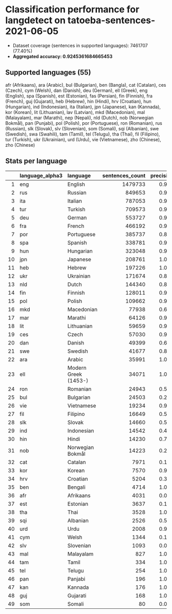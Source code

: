 # Classification performance for langdetect on tatoeba-sentences-2021-06-05

- Dataset coverage (sentences in supported languages): 7461707 (77.40%)
- **Aggregated accuracy: 0.9245361684665453**

## Supported languages (55)
afr (Afrikaans), ara (Arabic), bul (Bulgarian), ben (Bangla), cat (Catalan), ces (Czech), cym (Welsh), dan (Danish), deu (German), ell (Greek), eng (English), spa (Spanish), est (Estonian), fas (Persian), fin (Finnish), fra (French), guj (Gujarati), heb (Hebrew), hin (Hindi), hrv (Croatian), hun (Hungarian), ind (Indonesian), ita (Italian), jpn (Japanese), kan (Kannada), kor (Korean), lit (Lithuanian), lav (Latvian), mkd (Macedonian), mal (Malayalam), mar (Marathi), nep (Nepali), nld (Dutch), nob (Norwegian Bokmål), pan (Punjabi), pol (Polish), por (Portuguese), ron (Romanian), rus (Russian), slk (Slovak), slv (Slovenian), som (Somali), sqi (Albanian), swe (Swedish), swa (Swahili), tam (Tamil), tel (Telugu), tha (Thai), fil (Filipino), tur (Turkish), ukr (Ukrainian), urd (Urdu), vie (Vietnamese), zho (Chinese), zho (Chinese)

## Stats per language
|    | language_alpha3   | language             |   sentences_count |   precision |   recall |      tp |    fp |      tn |    fn |
|---:|:------------------|:---------------------|------------------:|------------:|---------:|--------:|------:|--------:|------:|
|  1 | eng               | English              |           1479733 |       0.988 |    0.933 | 1380911 | 17010 | 5964964 | 98822 |
|  2 | rus               | Russian              |            849653 |       0.970 |    0.916 |  777866 | 24227 | 6587827 | 71787 |
|  3 | ita               | Italian              |            787053 |       0.973 |    0.897 |  705630 | 19337 | 6655317 | 81423 |
|  4 | tur               | Turkish              |            709573 |       0.996 |    0.971 |  689294 |  2589 | 6749545 | 20279 |
|  5 | deu               | German               |            553727 |       0.985 |    0.967 |  535363 |  8311 | 6899669 | 18364 |
|  6 | fra               | French               |            466192 |       0.945 |    0.946 |  441184 | 25895 | 6969620 | 25008 |
|  7 | por               | Portuguese           |            385737 |       0.877 |    0.899 |  346968 | 48757 | 7027213 | 38769 |
|  8 | spa               | Spanish              |            338781 |       0.917 |    0.830 |  281211 | 25423 | 7097503 | 57570 |
|  9 | hun               | Hungarian            |            323048 |       0.990 |    0.950 |  306776 |  3022 | 7135637 | 16272 |
| 10 | jpn               | Japanese             |            208761 |       1.000 |    0.999 |  208586 |     0 | 7252946 |   175 |
| 11 | heb               | Hebrew               |            197226 |       1.000 |    1.000 |  197225 |     0 | 7264481 |     1 |
| 12 | ukr               | Ukrainian            |            171674 |       0.895 |    0.796 |  136663 | 16080 | 7273953 | 35011 |
| 13 | nld               | Dutch                |            144340 |       0.871 |    0.815 |  117639 | 17432 | 7299935 | 26701 |
| 14 | fin               | Finnish              |            128011 |       0.943 |    0.971 |  124344 |  7534 | 7326162 |  3667 |
| 15 | pol               | Polish               |            109662 |       0.985 |    0.972 |  106595 |  1645 | 7350400 |  3067 |
| 16 | mkd               | Macedonian           |             77938 |       0.684 |    0.889 |   69298 | 32067 | 7351702 |  8640 |
| 17 | mar               | Marathi              |             64126 |       0.997 |    0.932 |   59783 |   194 | 7397387 |  4343 |
| 18 | lit               | Lithuanian           |             59659 |       0.933 |    0.944 |   56303 |  4063 | 7397985 |  3356 |
| 19 | ces               | Czech                |             57030 |       0.937 |    0.848 |   48335 |  3243 | 7401434 |  8695 |
| 20 | dan               | Danish               |             49399 |       0.695 |    0.697 |   34415 | 15080 | 7397228 | 14984 |
| 21 | swe               | Swedish              |             41677 |       0.815 |    0.852 |   35494 |  8039 | 7411991 |  6183 |
| 22 | ara               | Arabic               |             35991 |       1.000 |    0.979 |   35240 |     4 | 7425712 |   751 |
| 23 | ell               | Modern Greek (1453-) |             34071 |       1.000 |    1.000 |   34071 |     2 | 7427634 |     0 |
| 24 | ron               | Romanian             |             24943 |       0.539 |    0.942 |   23490 | 20051 | 7416713 |  1453 |
| 25 | bul               | Bulgarian            |             24503 |       0.284 |    0.782 |   19154 | 48399 | 7388805 |  5349 |
| 26 | vie               | Vietnamese           |             19234 |       0.969 |    0.999 |   19220 |   607 | 7441866 |    14 |
| 27 | fil               | Filipino             |             16649 |       0.579 |    0.941 |   15674 | 11413 | 7433645 |   975 |
| 28 | slk               | Slovak               |             14660 |       0.519 |    0.762 |   11167 | 10366 | 7436681 |  3493 |
| 29 | ind               | Indonesian           |             14542 |       0.495 |    0.942 |   13698 | 13963 | 7433202 |   844 |
| 30 | hin               | Hindi                |             14230 |       0.786 |    0.957 |   13618 |  3697 | 7443780 |   612 |
| 31 | nob               | Norwegian Bokmål     |             14223 |       0.251 |    0.818 |   11639 | 34806 | 7412678 |  2584 |
| 32 | cat               | Catalan              |              7971 |       0.143 |    0.841 |    6702 | 40066 | 7413670 |  1269 |
| 33 | kor               | Korean               |              7570 |       0.985 |    0.999 |    7559 |   119 | 7454018 |    11 |
| 34 | hrv               | Croatian             |              5204 |       0.334 |    0.805 |    4189 |  8362 | 7448141 |  1015 |
| 35 | ben               | Bengali              |              4714 |       1.000 |    1.000 |    4714 |     0 | 7456993 |     0 |
| 36 | afr               | Afrikaans            |              4031 |       0.072 |    0.854 |    3441 | 44440 | 7413236 |   590 |
| 37 | est               | Estonian             |              3637 |       0.196 |    0.860 |    3129 | 12850 | 7445220 |   508 |
| 38 | tha               | Thai                 |              3528 |       1.000 |    1.000 |    3528 |     0 | 7458179 |     0 |
| 39 | sqi               | Albanian             |              2526 |       0.564 |    0.947 |    2391 |  1846 | 7457335 |   135 |
| 40 | urd               | Urdu                 |              2008 |       0.922 |    0.992 |    1991 |   169 | 7459530 |    17 |
| 41 | cym               | Welsh                |              1344 |       0.142 |    0.940 |    1264 |  7614 | 7452749 |    80 |
| 42 | slv               | Slovenian            |              1093 |       0.074 |    0.752 |     822 | 10262 | 7450352 |   271 |
| 43 | mal               | Malayalam            |               827 |       1.000 |    1.000 |     827 |     0 | 7460880 |     0 |
| 44 | tam               | Tamil                |               334 |       1.000 |    1.000 |     334 |     0 | 7461373 |     0 |
| 45 | tel               | Telugu               |               254 |       1.000 |    1.000 |     254 |     0 | 7461453 |     0 |
| 46 | pan               | Panjabi              |               196 |       1.000 |    1.000 |     196 |     0 | 7461511 |     0 |
| 47 | kan               | Kannada              |               176 |       1.000 |    1.000 |     176 |     0 | 7461531 |     0 |
| 48 | guj               | Gujarati             |               168 |       1.000 |    1.000 |     168 |     0 | 7461539 |     0 |
| 49 | som               | Somali               |                80 |       0.014 |    0.988 |      79 |  5524 | 7456103 |     1 |